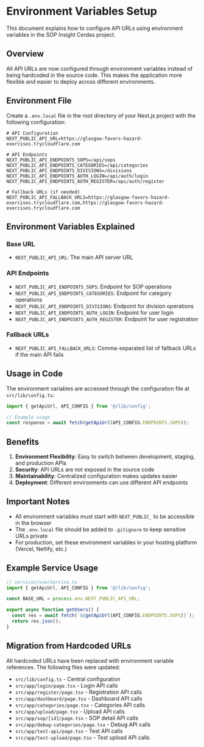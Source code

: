# Environment Variables Setup

This document explains how to configure API URLs using environment variables in the SOP Insight Cerdas project.

## Overview

All API URLs are now configured through environment variables instead of being hardcoded in the source code. This makes the application more flexible and easier to deploy across different environments.

## Environment File

Create a `.env.local` file in the root directory of your Next.js project with the following configuration:

```env
# API Configuration
NEXT_PUBLIC_API_URL=https://glasgow-favors-hazard-exercises.trycloudflare.com

# API Endpoints
NEXT_PUBLIC_API_ENDPOINTS_SOPS=/api/sops
NEXT_PUBLIC_API_ENDPOINTS_CATEGORIES=/api/categories
NEXT_PUBLIC_API_ENDPOINTS_DIVISIONS=/divisions
NEXT_PUBLIC_API_ENDPOINTS_AUTH_LOGIN=/api/auth/login
NEXT_PUBLIC_API_ENDPOINTS_AUTH_REGISTER=/api/auth/register

# Fallback URLs (if needed)
NEXT_PUBLIC_API_FALLBACK_URLS=https://glasgow-favors-hazard-exercises.trycloudflare.com,https://glasgow-favors-hazard-exercises.trycloudflare.com
```

## Environment Variables Explained

### Base URL
- `NEXT_PUBLIC_API_URL`: The main API server URL

### API Endpoints
- `NEXT_PUBLIC_API_ENDPOINTS_SOPS`: Endpoint for SOP operations
- `NEXT_PUBLIC_API_ENDPOINTS_CATEGORIES`: Endpoint for category operations
- `NEXT_PUBLIC_API_ENDPOINTS_DIVISIONS`: Endpoint for division operations
- `NEXT_PUBLIC_API_ENDPOINTS_AUTH_LOGIN`: Endpoint for user login
- `NEXT_PUBLIC_API_ENDPOINTS_AUTH_REGISTER`: Endpoint for user registration

### Fallback URLs
- `NEXT_PUBLIC_API_FALLBACK_URLS`: Comma-separated list of fallback URLs if the main API fails

## Usage in Code

The environment variables are accessed through the configuration file at `src/lib/config.ts`:

```typescript
import { getApiUrl, API_CONFIG } from '@/lib/config';

// Example usage
const response = await fetch(getApiUrl(API_CONFIG.ENDPOINTS.SOPS));
```

## Benefits

1. **Environment Flexibility**: Easy to switch between development, staging, and production APIs
2. **Security**: API URLs are not exposed in the source code
3. **Maintainability**: Centralized configuration makes updates easier
4. **Deployment**: Different environments can use different API endpoints

## Important Notes

- All environment variables must start with `NEXT_PUBLIC_` to be accessible in the browser
- The `.env.local` file should be added to `.gitignore` to keep sensitive URLs private
- For production, set these environment variables in your hosting platform (Vercel, Netlify, etc.)

## Example Service Usage

```typescript
// services/userService.ts
import { getApiUrl, API_CONFIG } from '@/lib/config';

const BASE_URL = process.env.NEXT_PUBLIC_API_URL;

export async function getUsers() {
  const res = await fetch(`${getApiUrl(API_CONFIG.ENDPOINTS.SOPS)}`);
  return res.json();
}
```

## Migration from Hardcoded URLs

All hardcoded URLs have been replaced with environment variable references. The following files were updated:

- `src/lib/config.ts` - Central configuration
- `src/app/login/page.tsx` - Login API calls
- `src/app/register/page.tsx` - Registration API calls
- `src/app/dashboard/page.tsx` - Dashboard API calls
- `src/app/categories/page.tsx` - Categories API calls
- `src/app/upload/page.tsx` - Upload API calls
- `src/app/sop/[id]/page.tsx` - SOP detail API calls
- `src/app/debug-categories/page.tsx` - Debug API calls
- `src/app/test-api/page.tsx` - Test API calls
- `src/app/test-upload/page.tsx` - Test upload API calls

